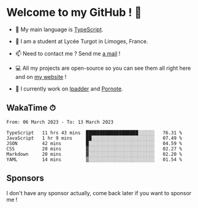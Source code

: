 # Welcome to my GitHub ! 🌃

- 🔭 My main language is [TypeScript](https://www.typescriptlang.org/).

- 🌱 I am a student at Lycée Turgot in Limoges, France.

- 📫 Need to contact me ? Send me <a href="mailto:mikkel@milescode.dev">a mail</a> !

- 💻 All my projects are open-source so you can see them all right here and on <a href="https://www.vexcited.ml">my website</a> !

- 👀 I currently work on [lpadder](https://github.com/Vexcited/lpadder) and [Pornote](https://github.com/Vexcited/Pornote).

## WakaTime ⏱

<!--START_SECTION:waka-->

```text
From: 06 March 2023 - To: 13 March 2023

TypeScript   11 hrs 43 mins  ███████████████████░░░░░░   76.31 %
JavaScript   1 hr 9 mins     ██░░░░░░░░░░░░░░░░░░░░░░░   07.49 %
JSON         42 mins         █░░░░░░░░░░░░░░░░░░░░░░░░   04.59 %
CSS          20 mins         ▓░░░░░░░░░░░░░░░░░░░░░░░░   02.27 %
Markdown     20 mins         ▓░░░░░░░░░░░░░░░░░░░░░░░░   02.20 %
YAML         14 mins         ▒░░░░░░░░░░░░░░░░░░░░░░░░   01.54 %
```

<!--END_SECTION:waka-->

## Sponsors

I don't have any sponsor actually, come back later if you want to sponsor me !
